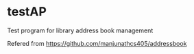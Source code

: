 testAP
======

Test program for library address book management

Refered from https://github.com/manjunathcs405/addressbook
